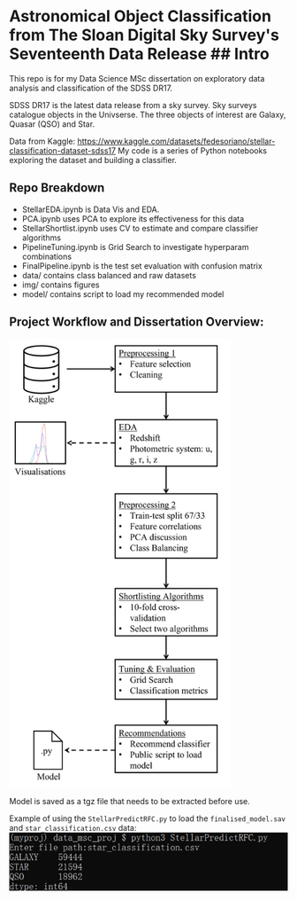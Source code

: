 # Astronomical Object Classification from The Sloan Digital Sky Survey's Seventeenth Data Release ## Intro
This repo is for my Data Science MSc dissertation on exploratory  data analysis and classification of the SDSS DR17.

SDSS DR17 is the latest data release from a sky survey. Sky surveys catalogue objects in the Univserse.
The three objects of interest are Galaxy, Quasar (QSO) and Star.



Data from Kaggle: https://www.kaggle.com/datasets/fedesoriano/stellar-classification-dataset-sdss17
My code is a series of Python notebooks exploring the dataset and building
a classifier.

## Repo Breakdown
* StellarEDA.ipynb is Data Vis and EDA.
* PCA.ipynb uses PCA to explore its effectiveness for this data
* StellarShortlist.ipynb uses CV to estimate and compare classifier algorithms
* PipelineTuning.ipynb is Grid Search to investigate hyperparam combinations
* FinalPipeline.ipynb is the test set evaluation with confusion matrix
* data/ contains class balanced and raw datasets
* img/ contains figures
* model/ contains script to load my recommended model

## Project Workflow and Dissertation Overview:
<img src="img/pipeline.png" alt="Project Workflow" width="400"/>

Model is saved as a tgz file that needs to be extracted before use.

Example of using the `StellarPredictRFC.py` to load the `finalised_model.sav` and `star_classification.csv` data:
<img src="img/screenshotofstellarrfc.png" alt="Running the model"/>
